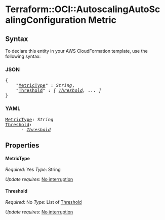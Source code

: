 # Terraform::OCI::AutoscalingAutoScalingConfiguration Metric

## Syntax

To declare this entity in your AWS CloudFormation template, use the following syntax:

### JSON

<pre>
{
    "<a href="#metrictype" title="MetricType">MetricType</a>" : <i>String</i>,
    "<a href="#threshold" title="Threshold">Threshold</a>" : <i>[ <a href="metric-threshold.md">Threshold</a>, ... ]</i>
}
</pre>

### YAML

<pre>
<a href="#metrictype" title="MetricType">MetricType</a>: <i>String</i>
<a href="#threshold" title="Threshold">Threshold</a>: <i>
      - <a href="metric-threshold.md">Threshold</a></i>
</pre>

## Properties

#### MetricType

_Required_: Yes
_Type_: String

_Update requires_: [No interruption](https://docs.aws.amazon.com/AWSCloudFormation/latest/UserGuide/using-cfn-updating-stacks-update-behaviors.html#update-no-interrupt)

#### Threshold

_Required_: No
_Type_: List of <a href="metric-threshold.md">Threshold</a>

_Update requires_: [No interruption](https://docs.aws.amazon.com/AWSCloudFormation/latest/UserGuide/using-cfn-updating-stacks-update-behaviors.html#update-no-interrupt)

